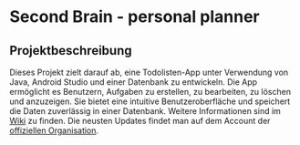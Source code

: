 # Second Brain - personal planner

## Projektbeschreibung
Dieses Projekt zielt darauf ab, eine Todolisten-App unter Verwendung von Java, Android Studio und einer Datenbank zu entwickeln. Die App ermöglicht es Benutzern, Aufgaben zu erstellen, zu bearbeiten, zu löschen und anzuzeigen. Sie bietet eine intuitive Benutzeroberfläche und speichert die Daten zuverlässig in einer Datenbank. Weitere Informationen sind im [Wiki](https://github.com/SecondBrainPlanner/SecondBrain/wiki) zu finden. Die neusten Updates findet man auf dem Account der [offiziellen Organisation](https://github.com/SecondBrainPlanner).
